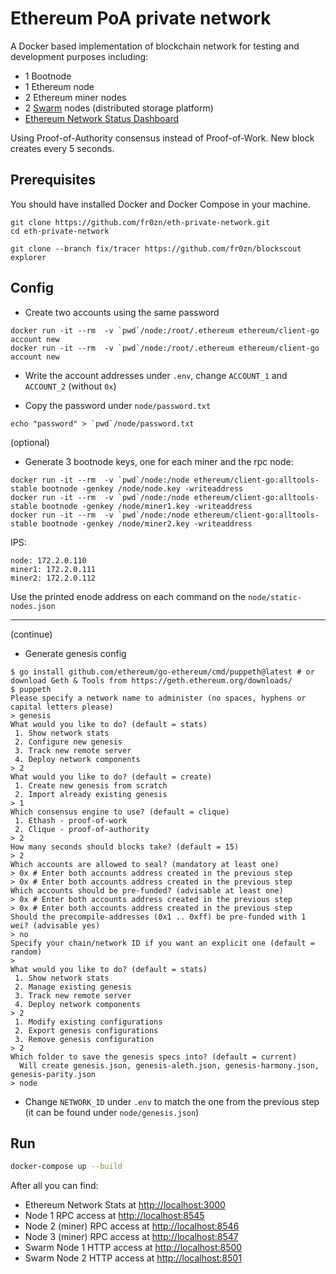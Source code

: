 # Ethereum PoA private network
A Docker based implementation of blockchain network for testing and development purposes including:
- 1 Bootnode
- 1 Ethereum node
- 2 Ethereum miner nodes
- 2 [Swarm](https://swarm-gateways.net/bzz:/theswarm.eth) nodes (distributed storage platform)
- [Ethereum Network Status Dashboard](https://github.com/goerli/ethstats-server)

Using Proof-of-Authority consensus instead of Proof-of-Work.
New block creates every 5 seconds.

## Prerequisites
You should have installed Docker and Docker Compose in your machine.

```
git clone https://github.com/fr0zn/eth-private-network.git
cd eth-private-network

git clone --branch fix/tracer https://github.com/fr0zn/blockscout explorer
```

## Config

- Create two accounts using the same password

```
docker run -it --rm  -v `pwd`/node:/root/.ethereum ethereum/client-go account new
docker run -it --rm  -v `pwd`/node:/root/.ethereum ethereum/client-go account new
```

- Write the account addresses under `.env`, change `ACCOUNT_1` and `ACCOUNT_2` (without `0x`)

- Copy the password under `node/password.txt`

```
echo "password" > `pwd`/node/password.txt
```

(optional)

- Generate 3 bootnode keys, one for each miner and the rpc node:

```
docker run -it --rm  -v `pwd`/node:/node ethereum/client-go:alltools-stable bootnode -genkey /node/node.key -writeaddress
docker run -it --rm  -v `pwd`/node:/node ethereum/client-go:alltools-stable bootnode -genkey /node/miner1.key -writeaddress
docker run -it --rm  -v `pwd`/node:/node ethereum/client-go:alltools-stable bootnode -genkey /node/miner2.key -writeaddress
```

IPS:

```
node: 172.2.0.110
miner1: 172.2.0.111
miner2: 172.2.0.112
```

Use the printed enode address on each command on the `node/static-nodes.json`

---

(continue)


- Generate genesis config

```
$ go install github.com/ethereum/go-ethereum/cmd/puppeth@latest # or download Geth & Tools from https://geth.ethereum.org/downloads/
$ puppeth
Please specify a network name to administer (no spaces, hyphens or capital letters please)
> genesis
What would you like to do? (default = stats)
 1. Show network stats
 2. Configure new genesis
 3. Track new remote server
 4. Deploy network components
> 2
What would you like to do? (default = create)
 1. Create new genesis from scratch
 2. Import already existing genesis
> 1
Which consensus engine to use? (default = clique)
 1. Ethash - proof-of-work
 2. Clique - proof-of-authority
> 2
How many seconds should blocks take? (default = 15)
> 2
Which accounts are allowed to seal? (mandatory at least one)
> 0x # Enter both accounts address created in the previous step
> 0x # Enter both accounts address created in the previous step
Which accounts should be pre-funded? (advisable at least one)
> 0x # Enter both accounts address created in the previous step
> 0x # Enter both accounts address created in the previous step
Should the precompile-addresses (0x1 .. 0xff) be pre-funded with 1 wei? (advisable yes)
> no
Specify your chain/network ID if you want an explicit one (default = random)
>
What would you like to do? (default = stats)
 1. Show network stats
 2. Manage existing genesis
 3. Track new remote server
 4. Deploy network components
> 2
 1. Modify existing configurations
 2. Export genesis configurations
 3. Remove genesis configuration
> 2
Which folder to save the genesis specs into? (default = current)
  Will create genesis.json, genesis-aleth.json, genesis-harmony.json, genesis-parity.json
> node
```

- Change `NETWORK_ID` under `.env` to match the one from the previous step (it can be found under `node/genesis.json`)



## Run
```bash
docker-compose up --build
```

After all you can find:
- Ethereum Network Stats at [http://localhost:3000](http://localhost:3000)
- Node 1 RPC access at [http://localhost:8545](http://localhost:8545)
- Node 2 (miner) RPC access at [http://localhost:8546](http://localhost:8546)
- Node 3 (miner) RPC access at [http://localhost:8547](http://localhost:8547)
- Swarm Node 1 HTTP access at [http://localhost:8500](http://localhost:8500)
- Swarm Node 2 HTTP access at [http://localhost:8501](http://localhost:8501)
